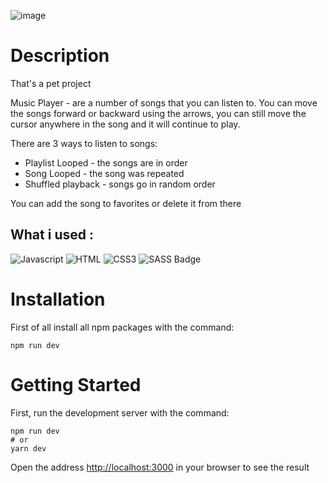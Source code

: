 ![image](https://user-images.githubusercontent.com/92051961/189175031-cd23d621-0f4a-46b5-87c9-4027ad4e43e4.png)

# Description

That's a pet project

Music Player - are a number of songs that you can listen to. You can move the songs forward or backward using the arrows, you can still move the cursor anywhere in the song and it will continue to play.

There are 3 ways to listen to songs:
* Playlist Looped - the songs are in order
* Song Looped - the song was repeated
* Shuffled playback - songs go in random order

You can add the song to favorites or delete it from there 

## What i used :

![Javascript](https://img.shields.io/badge/Javascript-F0DB4F?style=for-the-badge&labelColor=black&logo=javascript&logoColor=F0DB4F)
![HTML](https://img.shields.io/badge/HTML5-E34F26?style=for-the-badge&logo=html5&logoColor=white)
![CSS3](https://img.shields.io/badge/CSS3-1572B6?style=for-the-badge&logo=css3&logoColor=white)
![SASS Badge](https://img.shields.io/badge/Sass-CC6699?style=for-the-badge&logo=sass&logoColor=white)

# Installation
First of all install all npm packages with the command:
```
npm run dev
```
# Getting Started
First, run the development server with the command: 
```
npm run dev
# or
yarn dev
```
Open the address [http://localhost:3000](http://localhost:3000) in your browser to see the result
